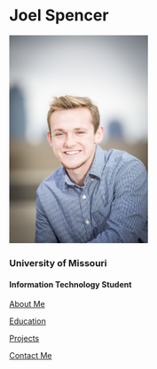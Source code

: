 # Joel Spencer

<img src= "Me2.JPG" alt= "Joel Spencer" width="250"/>

### University of Missouri
#### Information Technology Student

[About Me](./aboutme.md)

[Education](./education.md)

[Projects](./projects.md)

[Contact Me](./contact.md)